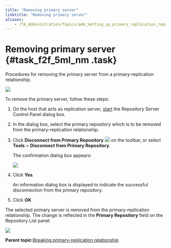 ```yaml
--- 
title: "Removing primary server"
linktitle: "Removing primary server"
aliases: 
    - /TA_Administration/Topics/adm_Setting_up_primary_replication_repository_2.html
---
```

# Removing primary server {#task_f2f_5ml_nm .task}

Procedures for removing the primary server from a primary-replication relationship.

![](../Images/Replication_primary_relationship_3.png)

To remove the primary server, follow these steps:

1.  On the host that acts as replication server, [start](Repo_server_management_launching.html) the Repository Server Control Panel dialog box.

2.  In the dialog box, select the primary repository which is to be removed from the primary-replication relationship.

3.  Click **Disconnect from Primary Repository** ![](../Images/btn_break_primary_server.png) on the toolbar, or select **Tools** \> **Disconnect from Primary Repository**.

    The confirmation dialog box appears:

    ![](../Images/admin_RS_dlg_remove_PrimaryRepo.png)

4.  Click **Yes**.

    An information dialog box is displayed to indicate the successful disconnection from the primary repository.

5.  Click **OK**


The selected primary server is removed from the primary-replication relationship. The change is reflected in the **Primary Repository** field on the Repository List panel.

![](../Images/Replication_primary_relationship_4.png)

**Parent topic:**[Breaking primary-replication relationship](../../TA_Administration/Topics/adm_Removing_primary_repication_repository_main.html)


